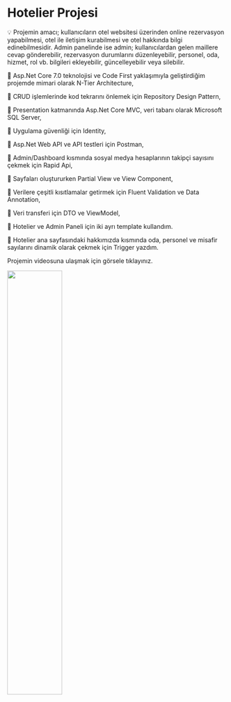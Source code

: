 # Hotelier Projesi

💡 Projemin amacı; kullanıcıların otel websitesi üzerinden online rezervasyon yapabilmesi, otel ile iletişim kurabilmesi ve otel hakkında bilgi edinebilmesidir. Admin panelinde ise admin; kullanıcılardan gelen maillere cevap gönderebilir, rezervasyon durumlarını düzenleyebilir, personel, oda, hizmet, rol vb. bilgileri ekleyebilir, güncelleyebilir veya silebilir.


💊 Asp.Net Core 7.0 teknolojisi ve Code First yaklaşımıyla geliştirdiğim projemde mimari olarak N-Tier Architecture,

💊 CRUD işlemlerinde kod tekrarını önlemek için Repository Design Pattern,

💊 Presentation katmanında Asp.Net Core MVC, veri tabanı olarak Microsoft SQL Server,

💊 Uygulama güvenliği için Identity,

💊 Asp.Net Web API ve API testleri için Postman,

💊 Admin/Dashboard kısmında sosyal medya hesaplarının takipçi sayısını çekmek için Rapid Api,

💊 Sayfaları oluştururken Partial View ve View Component,

💊 Verilere çeşitli kısıtlamalar getirmek için Fluent Validation ve Data Annotation,

💊 Veri transferi için DTO ve ViewModel,

💊 Hotelier ve Admin Paneli için iki ayrı template kullandım.

💊 Hotelier ana sayfasındaki hakkımızda kısmında oda, personel ve misafir sayılarını dinamik olarak çekmek için Trigger yazdım.


Projemin videosuna ulaşmak için görsele tıklayınız.

[<img src="https://i.hizliresim.com/9sswwnh.jpg" width="50%">](https://www.linkedin.com/feed/update/urn:li:ugcPost:7185567967802253312/)
